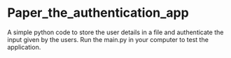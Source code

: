 # Paper_the_authentication_app
A simple python code to store the user details in a file and authenticate the input given by the users. 
Run the main.py in your computer to test the application. 
